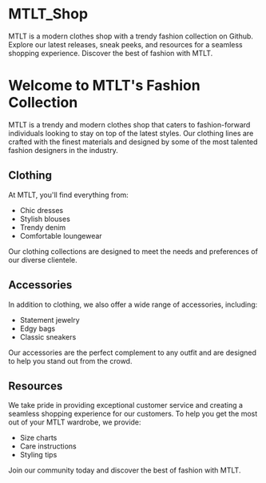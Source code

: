 # MTLT_Shop
MTLT is a modern clothes shop with a trendy fashion collection on Github. Explore our latest releases, sneak peeks, and resources for a seamless shopping experience. Discover the best of fashion with MTLT.
<h1>Welcome to MTLT's Fashion Collection</h1>
	<p>MTLT is a trendy and modern clothes shop that caters to fashion-forward individuals looking to stay on top of the latest styles. Our clothing lines are crafted with the finest materials and designed by some of the most talented fashion designers in the industry.</p>
	<h2>Clothing</h2>
	<p>At MTLT, you'll find everything from:</p>
	<ul>
		<li>Chic dresses</li>
		<li>Stylish blouses</li>
		<li>Trendy denim</li>
		<li>Comfortable loungewear</li>
	</ul>
	<p>Our clothing collections are designed to meet the needs and preferences of our diverse clientele.</p>
	<h2>Accessories</h2>
	<p>In addition to clothing, we also offer a wide range of accessories, including:</p>
	<ul>
		<li>Statement jewelry</li>
		<li>Edgy bags</li>
		<li>Classic sneakers</li>
	</ul>
	<p>Our accessories are the perfect complement to any outfit and are designed to help you stand out from the crowd.</p>
	<h2>Resources</h2>
	<p>We take pride in providing exceptional customer service and creating a seamless shopping experience for our customers. To help you get the most out of your MTLT wardrobe, we provide:</p>
	<ul>
		<li>Size charts</li>
		<li>Care instructions</li>
		<li>Styling tips</li>
	</ul>
	<p>Join our community today and discover the best of fashion with MTLT.</p>
